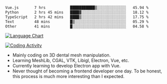 <!--START_SECTION:waka-->

```txt
Vue.js       7 hrs           ███████████▒░░░░░░░░░░░░░   45.94 %
Python       2 hrs 45 mins   ████▓░░░░░░░░░░░░░░░░░░░░   18.12 %
TypeScript   2 hrs 42 mins   ████▒░░░░░░░░░░░░░░░░░░░░   17.75 %
Text         48 mins         █▒░░░░░░░░░░░░░░░░░░░░░░░   05.29 %
Other        41 mins         █░░░░░░░░░░░░░░░░░░░░░░░░   04.58 %
```

<!--END_SECTION:waka-->

<!--START_SECTION:waka_lang_chart_svg-->
[![Language Chart](https://wakatime.com/share/@DYPro_MIKE/13ed6aa1-fa8f-42b5-8fa7-97c58e94375f.svg)](https://wakatime.com)
<!--END_SECTION:waka_lang_chart_svg-->

<!--START_SECTION:waka_coding_activity_svg-->
[![Coding Activity](https://wakatime.com/share/@DYPro_MIKE/2224f81a-edc4-46bb-b59e-25de5147ed15.svg)](https://wakatime.com)
<!--END_SECTION:waka_coding_activity_svg-->

<!--
**0x11111111/0x11111111** is a ✨ _special_ ✨ repository because its `README.md` (this file) appears on your GitHub profile.

Here are some ideas to get you started:

- 🔭 I’m currently working on ...
- 🌱 I’m currently learning ...
- 👯 I’m looking to collaborate on ...
- 🤔 I’m looking for help with ...
- 💬 Ask me about ...
- 📫 How to reach me: ...
- 😄 Pronouns: ...
- ⚡ Fun fact: ...
-->
- Mainly coding on 3D dental mesh manipulation.
- Learning MeshLib, CGAL, VTK, Libigl, Electron, Vue, etc.
- Currently learning to develop Electron app with Vue.
- Never thought of becoming a frontend developer one day. To be honest, this process is much more interesting than I expected.
